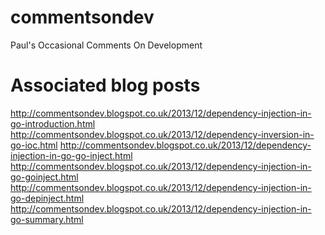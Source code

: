commentsondev
=============

Paul's Occasional Comments On Development

Associated blog posts
=====================

http://commentsondev.blogspot.co.uk/2013/12/dependency-injection-in-go-introduction.html
http://commentsondev.blogspot.co.uk/2013/12/dependency-inversion-in-go-ioc.html
http://commentsondev.blogspot.co.uk/2013/12/dependency-injection-in-go-go-inject.html
http://commentsondev.blogspot.co.uk/2013/12/dependency-injection-in-go-goinject.html
http://commentsondev.blogspot.co.uk/2013/12/dependency-injection-in-go-depinject.html
http://commentsondev.blogspot.co.uk/2013/12/dependency-injection-in-go-summary.html

